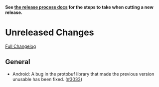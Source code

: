 **See [the release process docs](docs/howtos/cut-a-new-release.md) for the steps to take when cutting a new release.**

# Unreleased Changes

[Full Changelog](https://github.com/mozilla/application-services/compare/v0.58.0...master)

## General

- Android: A bug in the protobuf library that made the previous version unusable has been fixed. ([#3033](https://github.com/mozilla/application-services/pull/3033))
